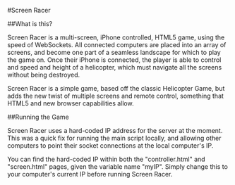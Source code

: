 #Screen Racer

##What is this?

Screen Racer is a multi-screen, iPhone controlled, HTML5 game, using the speed of WebSockets. All connected computers are placed into an array of screens, and become one part of a seamless landscape for which to play the game on. Once their iPhone is connected, the player is able to control and speed and height of a helicopter, which must navigate all the screens without being destroyed.

Screen Racer is a simple game, based off the classic Helicopter Game, but adds the new twist of multiple screens and remote control, something that HTML5 and new browser capabilities allow.

##Running the Game

Screen Racer uses a hard-coded IP address for the server at the moment. This was a quick fix for running the main script locally, and allowing other computers to point their socket connections at the local computer's IP.

You can find the hard-coded IP within both the "controller.html" and "screen.html" pages, given the variable name "myIP". Simply change this to your computer's current IP before running Screen Racer.